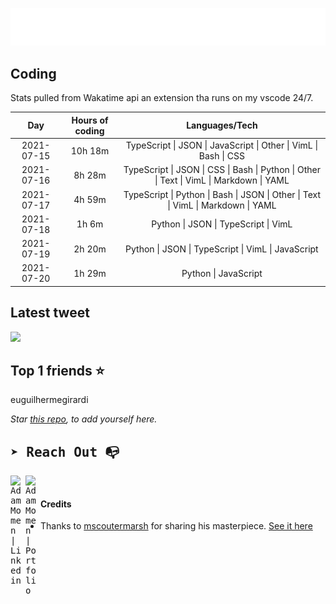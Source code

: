 
![test image size](/assets/welcome_message.gif)

## Coding
Stats pulled from Wakatime api an extension tha runs on my vscode 24/7.

|Day|Hours of coding|Languages/Tech|
|:-:|:-:|:-:|
|2021-07-15|10h 18m|TypeScript &#124; JSON &#124; JavaScript &#124; Other &#124; VimL &#124; Bash &#124; CSS|
|2021-07-16|8h 28m|TypeScript &#124; JSON &#124; CSS &#124; Bash &#124; Python &#124; Other &#124; Text &#124; VimL &#124; Markdown &#124; YAML|
|2021-07-17|4h 59m|TypeScript &#124; Python &#124; Bash &#124; JSON &#124; Other &#124; Text &#124; VimL &#124; Markdown &#124; YAML|
|2021-07-18|1h 6m|Python &#124; JSON &#124; TypeScript &#124; VimL|
|2021-07-19|2h 20m|Python &#124; JSON &#124; TypeScript &#124; VimL &#124; JavaScript|
|2021-07-20|1h 29m|Python &#124; JavaScript|

## Latest tweet
[<img src="<tweet-image-url>" width="400">](<tweet-url>)

## Top 1 friends ⭐️
euguilhermegirardi

*Star [this repo](https://github.com/AdamMomen/AdamMomen), to add yourself here.*


<samp>

## ➤ Reach Out :mailbox_with_no_mail:

>
  <a href="https://www.linkedin.com/in/adam-momen-99596275/">
     <img align="left" alt="Adam Momen | Linkedin" width="24px" src="./assets/Linkedin.svg" />
   </a>

   <a href="https://adammomen.com/">
     <img align="left" alt="Adam Momen | Portfolio" width="24px" src="./assets/web.svg" />
   </a>

</samp>

<br>

#### Credits
* Thanks to [mscoutermarsh](https://github.com/mscoutermarsh) for sharing his masterpiece. [See it here](https://github.com/mscoutermarsh/mscoutermarsh)